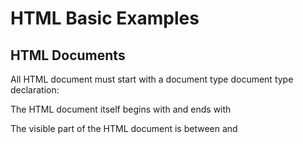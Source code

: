 # HTML Basic Examples

## HTML Documents

All HTML document must start with a document type document type declaration: <code><!DOCTYPE html></code>

The HTML document itself begins with <code><html></code> and ends with <code></html></code>

The visible part of the HTML document is between <code><body></code> and <code></body></code>